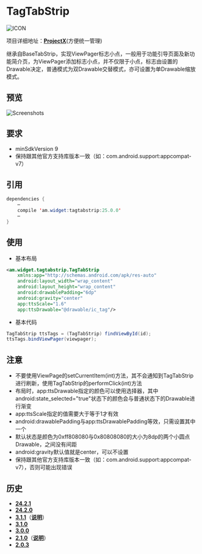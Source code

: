 # TagTabStrip
![ICON](https://github.com/AlexMofer/ProjectX/blob/master/tagtabstrip/icon.png)

项目详细地址：[**ProjectX**](https://github.com/AlexMofer/ProjectX/tree/master/tagtabstrip)(方便统一管理)

继承自BaseTabStrip，实现ViewPager标志小点，一般用于功能引导页面及新功能简介页，为ViewPager添加标志小点，并不仅限于小点，标志由设置的Drawable决定，普通模式为双Drawable交替模式，亦可设置为单Drawable缩放模式。
## 预览
![Screenshots](https://github.com/AlexMofer/ProjectX/blob/master/tagtabstrip/screenshots.gif)
## 要求
- minSdkVersion 9
- 保持跟其他官方支持库版本一致（如：com.android.support:appcompat-v7）

## 引用
```java
dependencies {
    ⋯
    compile 'am.widget:tagtabstrip:25.0.0'
    ⋯
}
```
## 使用
- 基本布局

```xml
<am.widget.tagtabstrip.TagTabStrip
    xmlns:app="http://schemas.android.com/apk/res-auto"
    android:layout_width="wrap_content"
    android:layout_height="wrap_content"
    android:drawablePadding="6dp"
    android:gravity="center"
    app:ttsScale="1.6"
    app:ttsDrawable="@drawable/ic_tag"/>
```
- 基本代码
```java
TagTabStrip ttsTags = (TagTabStrip) findViewById(id);
ttsTags.bindViewPager(viewpager);
```
## 注意
- 不要使用ViewPage的setCurrentItem(int)方法，其不会通知到TagTabStrip进行刷新，使用TagTabStrip的performClick(int)方法
- 布局时，app:ttsDrawable指定的颜色可以使用选择器，其中android:state_selected="true"状态下的颜色会与普通状态下的Drawable进行渐变
- app:ttsScale指定的值需要大于等于1才有效
- android:drawablePadding与app:ttsDrawablePadding等效，只需设置其中一个
- 默认状态是颜色为0xff808080与0x80808080的大小为8dp的两个小圆点Drawable，之间没有间距
- android:gravity默认值就是center，可以不设置
- 保持跟其他官方支持库版本一致（如：com.android.support:appcompat-v7），否则可能出现错误

## 历史
- [**24.2.1**](https://bintray.com/alexmofer/maven/TagTabStrip/24.2.1)
- [**24.2.0**](https://bintray.com/alexmofer/maven/TagTabStrip/24.2.0)
- [**3.1.1**](https://bintray.com/alexmofer/maven/TagTabStrip/3.1.1)（[**说明**](https://github.com/AlexMofer/ProjectX/tree/master/tagtabstrip/history/3.1.1)）
- [**3.1.0**](https://bintray.com/alexmofer/maven/TagTabStrip/3.1.0)
- [**3.0.0**](https://bintray.com/alexmofer/maven/TagTabStrip/3.0.0)
- [**2.1.0**](https://bintray.com/alexmofer/maven/TagTabStrip/2.1.0)（[**说明**](https://github.com/AlexMofer/ProjectX/tree/master/tagtabstrip/history/2.1.0)）
- [**2.0.3**](https://bintray.com/alexmofer/maven/TagTabStrip/2.0.3)
